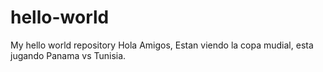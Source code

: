# hello-world
My hello world repository
Hola Amigos,
  Estan viendo la copa mudial, esta jugando Panama vs Tunisia.
